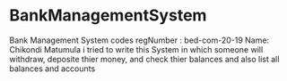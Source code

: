 # BankManagementSystem
Bank Management System codes
regNumber : bed-com-20-19
Name: Chikondi Matumula
i tried to write this System in which someone will withdraw, deposite thier money, and check thier balances
and also list all balances and accounts 
